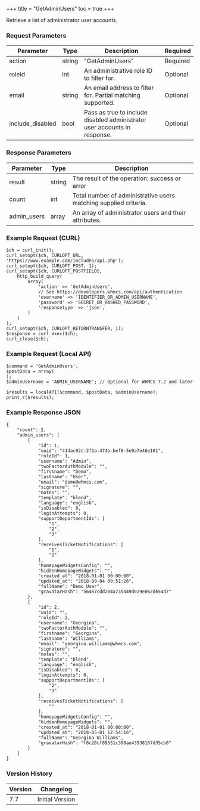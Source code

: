 +++
title = "GetAdminUsers"
toc = true
+++

Retrieve a list of administrator user accounts.

### Request Parameters

| Parameter | Type | Description | Required |
| --------- | ---- | ----------- | -------- |
| action | string | "GetAdminUsers" | Required |
| roleid | int | An administrative role ID to filter for. | Optional |
| email | string | An email address to filter for. Partial matching supported. | Optional |
| include_disabled | bool | Pass as true to include disabled administrator user accounts in response. | Optional |

### Response Parameters

| Parameter | Type | Description |
| --------- | ---- | ----------- |
| result | string | The result of the operation: success or error |
| count | int | Total number of administrative users matching supplied criteria. |
| admin_users | array | An array of administrator users and their attributes. |


### Example Request (CURL)

```
$ch = curl_init();
curl_setopt($ch, CURLOPT_URL, 'https://www.example.com/includes/api.php');
curl_setopt($ch, CURLOPT_POST, 1);
curl_setopt($ch, CURLOPT_POSTFIELDS,
    http_build_query(
        array(
            'action' => 'GetAdminUsers',
            // See https://developers.whmcs.com/api/authentication
            'username' => 'IDENTIFIER_OR_ADMIN_USERNAME',
            'password' => 'SECRET_OR_HASHED_PASSWORD',
            'responsetype' => 'json',
        )
    )
);
curl_setopt($ch, CURLOPT_RETURNTRANSFER, 1);
$response = curl_exec($ch);
curl_close($ch);
```


### Example Request (Local API)

```
$command = 'GetAdminUsers';
$postData = array(
);
$adminUsername = 'ADMIN_USERNAME'; // Optional for WHMCS 7.2 and later

$results = localAPI($command, $postData, $adminUsername);
print_r($results);
```


### Example Response JSON

```
{
    "count": 2,
    "admin_users": [
        {
            "id": 1,
            "uuid": "41dac92c-2f1a-474b-bef8-5e9a7e46e101",
            "roleId": 1,
            "username": "Admin",
            "twoFactorAuthModule": "",
            "firstname": "Demo",
            "lastname": "User",
            "email": "demo@whmcs.com",
            "signature": "",
            "notes": "",
            "template": "blend",
            "language": "english",
            "isDisabled": 0,
            "loginAttempts": 0,
            "supportDepartmentIds": [
                "1",
                "2",
                "3"
            ],
            "receivesTicketNotifications": [
                "1",
                "2"
            ],
            "homepageWidgetsConfig": "",
            "hiddenHomepageWidgets": "",
            "created_at": "2018-01-01 00:00:00",
            "updated_at": "2018-09-04 09:51:26",
            "fullName": "Demo User",
            "gravatarHash": "56487cdd284a735449d029e062d654d7"
        },
        {
            "id": 2,
            "uuid": "",
            "roleId": 2,
            "username": "Georgina",
            "twoFactorAuthModule": "",
            "firstname": "Georgina",
            "lastname": "Williams",
            "email": "georgina.williams@whmcs.com",
            "signature": "",
            "notes": "",
            "template": "blend",
            "language": "english",
            "isDisabled": 0,
            "loginAttempts": 0,
            "supportDepartmentIds": [
                "2",
                "3"
            ],
            "receivesTicketNotifications": [
                ""
            ],
            "homepageWidgetsConfig": "",
            "hiddenHomepageWidgets": "",
            "created_at": "2018-01-01 00:00:00",
            "updated_at": "2018-05-01 12:54:16",
            "fullName": "Georgina Williams",
            "gravatarHash": "f8c28cf89551c390ae43938167d35cb8"
        }
    ]
}
```


### Version History

| Version | Changelog |
| ------- | --------- |
| 7.7 | Initial Version |
